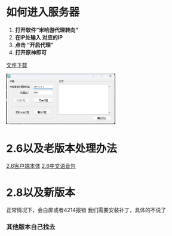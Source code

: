 # 如何进入服务器

1. **打开软件“米哈游代理转向”** 
2. **在IP处输入 对应的IP** 
3. **点击 “开启代理”**
4. **打开原神即可**

[文件下载](https://github.com/xiaoyuban1213/genshin-fabu/releases)

<img src="QQ截图20220616162609.png" alt="QQ截图20220616162609" style="zoom:50%;" />

# 2.6以及老版本处理办法

[2.6客户端本体](https://autopatchcn.yuanshen.com/client_app/download/pc_zip/20220318210005_l9zBcCngXHqIrxpk/YuanShen_2.6.0.zip)  [2.6中文语音包](https://autopatchcn.yuanshen.com/client_app/download/pc_zip/20220318210005_l9zBcCngXHqIrxpk/Audio_Chinese_2.6.0.zip)

# 2.8以及新版本

正常情况下，会白屏或者4214报错
我们需要安装补丁，具体的不说了

### 其他版本自己找去
